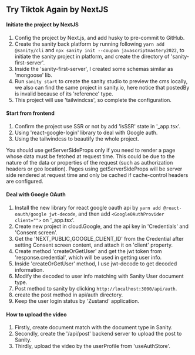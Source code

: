 ## Try Tiktok Again by NextJS

#### Initiate the project by NextJS

1. Config the project by Next.js, and add husky to pre-commit to GitHub.
2. Create the sanity back platform by running following `yarn add @sanity/cli` and
   `npx sanity init --coupon javascriptmastery2022`, to initiate the sanity project in platform, and create the directory of 'sanity-first-server'.
3. Inside the 'sanity-first-server', I created some schemas similar as 'mongoose' lib.
4. Run `sanity start` to create the sanity studio to preview the cms locally, we also can find the same project in sanity.io, here notice that postedBy is invalid because of its 'reference' type.
5. This project will use 'tailwindcss', so complete the configuration.

#### Start from frontend

1. Confirm the project use SSR or not by add 'isSSR' state in '\_app.tsx'.
2. Using 'react-google-login' library to deal with Google auth.
3. Using the tailwindcss to beautify the whole project.

You should use getServerSideProps only if you need to render a page whose data must be fetched at request time. This could be due to the nature of the data or properties of the request (such as authorization headers or geo location). Pages using getServerSideProps will be server side rendered at request time and only be cached if cache-control headers are configured.

#### Deal with Google OAuth

1. Install the new library for react google oauth api by `yarn add @react-oauth/google jwt-decode`, and then add `<GoogleOAuthProvider client="">` on '\_app.tsx'.
2. Create new project in cloud.Google, and the api key in 'Credentials' and 'Consent screen'.
3. Get the 'NEXT_PUBLIC_GOOGLE_CLIENT_ID' from the Credential after setting Consent screen content, and attach it on 'client' property.
4. Create method 'createOrGetUser' and get the jwt token from 'response.credential', which will be used in getting user info.
5. Inside 'createOrGetUser' method, I use jwt-decode to get decoded information.
6. Modify the decoded to user info matching with Sanity User document type.
7. Post method to sanity by clicking `http://localhost:3000/api/auth`.
8. create the post method in api/auth directory.
9. Keep the user login status by 'Zustand' application.

#### How to upload the video

1. Firstly, create document match with the document type in Sanity.
2. Secondly, create the '/api/post' backend server to upload the post to Sanity.
3. Thirdly, upload the video by the userProfile from 'useAuthStore'.
